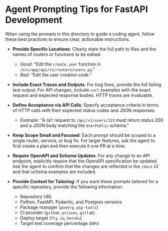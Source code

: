 # Agent Prompting Tips for FastAPI Development

When using the prompts in this directory to guide a coding agent, follow these best practices to ensure clear, actionable instructions.

-   **Provide Specific Locations**: Clearly state the full path to files and the names of routers or functions to be edited.
    -   *Good*: "Edit the `create_user` function in `/src/app/api/v1/routers/users.py`."
    -   *Bad*: "Edit the user creation code."

-   **Include Exact Traces and Outputs**: For bug fixes, provide the full failing test output. For API changes, include `curl` examples with the exact request and expected response bodies. HTTP traces are invaluable.

-   **Define Acceptance via API Calls**: Specify acceptance criteria in terms of HTTP calls with their expected status codes and JSON responses.
    -   *Example*: "A `GET` request to `/api/v1/users/123` must return status 200 and a JSON body matching the `UserPublic` schema."

-   **Keep Scope Small and Focused**: Each prompt should be scoped to a single router, service, or bug fix. For larger features, ask the agent to first create a plan and then execute it one PR at a time.

-   **Require OpenAPI and Schema Updates**: For any change to an API endpoint, explicitly require that the OpenAPI specification be updated. Ask the agent to confirm that the changes are reflected in the `/docs` UI and that schema examples are included.

-   **Provide Context for Tailoring**: If you want these prompts tailored for a specific repository, provide the following information:
    -   Repository URL
    -   Python, FastAPI, Pydantic, and Postgres versions
    -   Package manager (`poetry`, `pip-tools`)
    -   CI provider (`github_actions`, `gitlab`)
    -   Deploy target (`fly.io`, `heroku`)
    -   Target test coverage percentage (`80%`)
